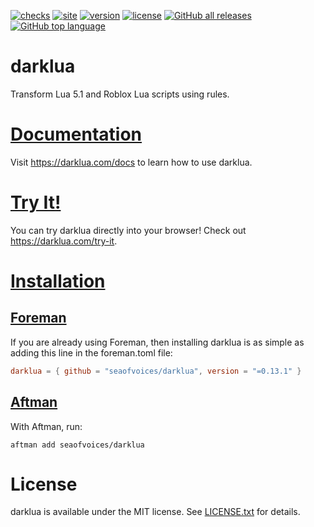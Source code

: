 [![checks](https://github.com/seaofvoices/daklua/actions/workflows/test.yml/badge.svg)](https://github.com/seaofvoices/darklua/actions/workflows/test.yml)
[![site](https://github.com/seaofvoices/darklua/actions/workflows/site.yml/badge.svg)](https://darklua.com/)
[![version](https://img.shields.io/crates/v/darklua)](https://crates.io/crates/darklua)
[![license](https://img.shields.io/crates/l/darklua)](LICENSE.txt)
[![GitHub all releases](https://img.shields.io/github/downloads/seaofvoices/darklua/total)](https://github.com/seaofvoices/darklua/releases)
[![GitHub top language](https://img.shields.io/github/languages/top/seaofvoices/darklua)](https://www.rust-lang.org/)

# darklua

Transform Lua 5.1 and Roblox Lua scripts using rules.

# [Documentation](https://darklua.com/docs)

Visit https://darklua.com/docs to learn how to use darklua.

# [Try It!](https://darklua.com/try-it)

You can try darklua directly into your browser! Check out https://darklua.com/try-it.

# [Installation](https://darklua.com/docs/installation/)

## [Foreman](https://github.com/Roblox/foreman)

If you are already using Foreman, then installing darklua is as simple as adding this line in the foreman.toml file:

```toml
darklua = { github = "seaofvoices/darklua", version = "=0.13.1" }
```

## [Aftman](https://github.com/LPGhatguy/aftman)

With Aftman, run:

```
aftman add seaofvoices/darklua
```

# License

darklua is available under the MIT license. See [LICENSE.txt](LICENSE.txt) for details.
 